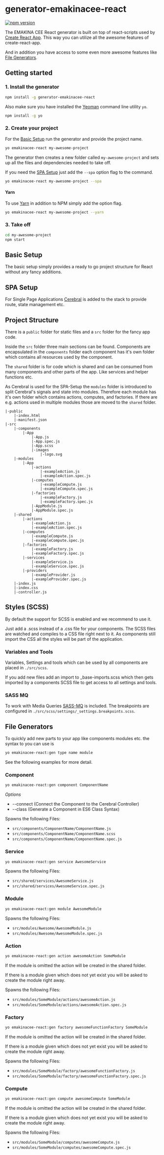 # generator-emakinacee-react

[![npm version](https://badge.fury.io/js/generator-emakinacee-react.svg)](http://badge.fury.io/js/generator-emakinacee-react)

The EMAKINA CEE React generator is built on top of react-scripts used by 
[Create React App](https://github.com/facebookincubator/create-react-app).
This way you can utilize all the awesome features of create-react-app.

And in addition you have access to some even more awesome features like
[File Generators](https://github.com/emakina-cee-oss/generator-emakinacee-react#file-generators).


## Getting started

### 1. Install the generator
```sh
npm install -g generator-emakinacee-react
```
Also make sure you have installed the [Yeoman](http://yeoman.io/) command line utility `yo`.
```sh
npm install -g yo
```

### 2. Create your project

For the [Basic Setup](https://github.com/emakina-cee-oss/generator-emakinacee-react#basic-setup) 
run the generator and provide the project name.
```sh
yo emakinacee-react my-awesome-project
```
The generator then creates a new folder called `my-awesome-project` 
and sets up all the files and dependencies needed to take off.

If you need the [SPA Setup](https://github.com/emakina-cee-oss/generator-emakinacee-react#spa-setup) 
just add the `--spa` option flag to the command.
```sh
yo emakinacee-react my-awesome-project --spa
```

#### Yarn
To use [Yarn](https://yarnpkg.com/en/) in addition to NPM simply add the option flag.
```sh
yo emakinacee-react my-awesome-project --yarn
```



### 3. Take off
```sh
cd my-awesome-project
npm start
```


## Basic Setup
The basic setup simply provides a ready to go project structure for React
without any fancy additions.


## SPA Setup
For Single Page Applications [Cerebral](http://cerebraljs.com/docs/introduction/) 
is added to the stack to provide route, state management etc.


## Project Structure
There is a `public` folder for static files and a `src` folder for the fancy app code.

Inside the `src` folder three main sections can be found. Components are encapsulated 
in the `components` folder each component has it's own folder which contains all resources
used by the component.

The `shared` folder is for code which is shared and can be consumed from many components and other
parts of the app.
Like services and helper functions etc.

As Cerebral is used for the SPA-Setup the `modules` folder is introduced to split Cerebral's signals
and state into modules. Therefore each module has it's own folder which contains actions, computes,
and factories. If there are e.g. actions used in multiple modules those are moved to the `shared` 
folder.

```
|-public
    |-index.html
    |-manifest.json
|-src
    |-components 
        |-App 
            |-App.js
            |-App.spec.js
            |-App.scss
            |-images
                |-logo.svg
    |-modules 
        |-App
            |-actions
                |-exampleAction.js
                |-exampleAction.spec.js
            |-computes
                |-exampleCompute.js
                |-exampleCompute.spec.js
            |-factories
                |-exampleFactory.js
                |-exampleFactory.spec.js
            |-AppModule.js
            |-AppModule.spec.js
    |-shared
        |-actions
            |-exampleAction.js
            |-exampleAction.spec.js
        |-computes
            |-exampleCompute.js
            |-exampleCompute.spec.js
        |-factories
            |-exampleFactory.js
            |-exampleFactory.spec.js
        |-services
            |-exampleService.js
            |-exampleService.spec.js
        |-providers
            |-exampleProvider.js
            |-exampleProvider.spec.js
    |-index.js
    |-index.css
    |-controller.js 
```


## Styles (SCSS)
By default the support for SCSS is enabled and we recommend to use it.

Just add a .scss instead of a .css file for your components.
The SCSS files are watched and compiles to a CSS file right next to it.
As components still import the CSS all the styles will be part of the application.

### Variables and Tools
Variables, Settings and tools which can be used by all components are placed in `./src/scss`.

If you add new files add an import to _base-imports.scss which then gets imported by
a components SCSS file to get access to all settings and tools.

### SASS MQ
To work with Media Queries [SASS-MQ](https://github.com/sass-mq/sass-mq) is included.
The breakpoints are configured in `./src/scss/settings/_settings.breakpoints.scss`.



## File Generators
To quickly add new parts to your app like components modules etc. the syntax to you can use is
```sh
yo emakinacee-react:gen type name module
```
See the following examples for more detail.

### Component
```sh
yo emakinacee-react:gen component ComponentName
```
_Options_
+ --connect (Connect the Component to the Cerebral Controller)
+ --class (Generate a Component in ES6 Class Syntax)

Spawns the following Files:
+ `src/components/ComponentName/ComponentName.js`
+ `src/components/ComponentName/ComponentName.scss`
+ `src/components/ComponentName/ComponentName.spec.js`

### Service
```sh
yo emakinacee-react:gen service AwesomeService
```
Spawns the following Files:
+ `src/shared/services/AwesomeService.js`
+ `src/shared/services/AwesomeService.spec.js`

### Module
```sh
yo emakinacee-react:gen module AwesomeModule
```
Spawns the following Files:
+ `src/modules/Awesome/AwesomeModule.js`
+ `src/modules/Awesome/AwesomeModule.spec.js`

### Action
```sh
yo emakinacee-react:gen action awesomeAction SomeModule
```
If the module is omitted the action will be created in the shared folder.

If there is a module given which does not yet exist you will be asked to create
the module right away.

Spawns the following Files:
+ `src/modules/SomeModule/actions/awesomeAction.js`
+ `src/modules/SomeModule/actions/awesomeAction.spec.js`

### Factory
```sh
yo emakinacee-react:gen factory awesomeFunctionFactory SomeModule
```
If the module is omitted the action will be created in the shared folder.

If there is a module given which does not yet exist you will be asked to create
the module right away.

Spawns the following Files:
+ `src/modules/SomeModule/factory/awesomeFunctionFactory.js`
+ `src/modules/SomeModule/factory/awesomeFunctionFactory.spec.js`

### Compute
```sh
yo emakinacee-react:gen compute awesomeCompute SomeModule
```
If the module is omitted the action will be created in the shared folder.

If there is a module given which does not yet exist you will be asked to create
the module right away.

Spawns the following Files:
+ `src/modules/SomeModule/computes/awesomeCompute.js`
+ `src/modules/SomeModule/computes/awesomeCompute.spec.js`
